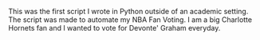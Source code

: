 This was the first script I wrote in Python outside of an academic setting. The script was made to automate my NBA Fan Voting. I am a big Charlotte Hornets fan and I wanted to vote for Devonte' Graham everyday. 
